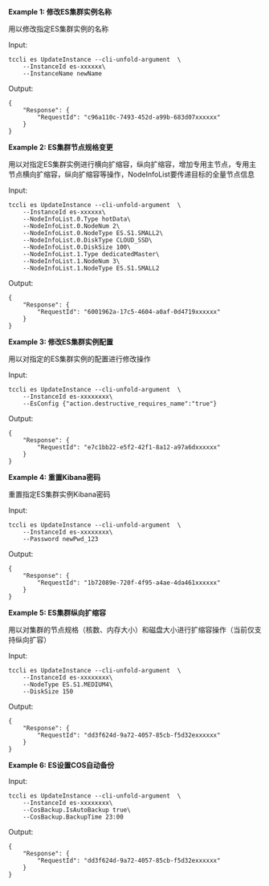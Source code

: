 **Example 1: 修改ES集群实例名称**

用以修改指定ES集群实例的名称

Input: 

```
tccli es UpdateInstance --cli-unfold-argument  \
    --InstanceId es-xxxxxx\
    --InstanceName newName
```

Output: 
```
{
    "Response": {
        "RequestId": "c96a110c-7493-452d-a99b-683d07xxxxxx"
    }
}
```

**Example 2: ES集群节点规格变更**

用以对指定ES集群实例进行横向扩缩容，纵向扩缩容，增加专用主节点，专用主节点横向扩缩容，纵向扩缩容等操作，NodeInfoList要传递目标的全量节点信息

Input: 

```
tccli es UpdateInstance --cli-unfold-argument  \
    --InstanceId es-xxxxxx\
    --NodeInfoList.0.Type hotData\
    --NodeInfoList.0.NodeNum 2\
    --NodeInfoList.0.NodeType ES.S1.SMALL2\
    --NodeInfoList.0.DiskType CLOUD_SSD\
    --NodeInfoList.0.DiskSize 100\
    --NodeInfoList.1.Type dedicatedMaster\
    --NodeInfoList.1.NodeNum 3\
    --NodeInfoList.1.NodeType ES.S1.SMALL2
```

Output: 
```
{
    "Response": {
        "RequestId": "6001962a-17c5-4604-a0af-0d4719xxxxxx"
    }
}
```

**Example 3: 修改ES集群实例配置**

用以对指定的ES集群实例的配置进行修改操作

Input: 

```
tccli es UpdateInstance --cli-unfold-argument  \
    --InstanceId es-xxxxxxxx\
    --EsConfig {"action.destructive_requires_name":"true"}
```

Output: 
```
{
    "Response": {
        "RequestId": "e7c1bb22-e5f2-42f1-8a12-a97a6dxxxxxx"
    }
}
```

**Example 4: 重置Kibana密码**

重置指定ES集群实例Kibana密码

Input: 

```
tccli es UpdateInstance --cli-unfold-argument  \
    --InstanceId es-xxxxxxxx\
    --Password newPwd_123
```

Output: 
```
{
    "Response": {
        "RequestId": "1b72089e-720f-4f95-a4ae-4da461xxxxxx"
    }
}
```

**Example 5: ES集群纵向扩缩容**

用以对集群的节点规格（核数、内存大小）和磁盘大小进行扩缩容操作（当前仅支持纵向扩容）

Input: 

```
tccli es UpdateInstance --cli-unfold-argument  \
    --InstanceId es-xxxxxxxx\
    --NodeType ES.S1.MEDIUM4\
    --DiskSize 150
```

Output: 
```
{
    "Response": {
        "RequestId": "dd3f624d-9a72-4057-85cb-f5d32exxxxxx"
    }
}
```

**Example 6: ES设置COS自动备份**



Input: 

```
tccli es UpdateInstance --cli-unfold-argument  \
    --InstanceId es-xxxxxxxx\
    --CosBackup.IsAutoBackup true\
    --CosBackup.BackupTime 23:00
```

Output: 
```
{
    "Response": {
        "RequestId": "dd3f624d-9a72-4057-85cb-f5d32exxxxxx"
    }
}
```

